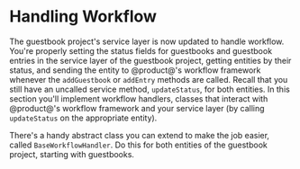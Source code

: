 # Handling Workflow

The guestbook project's service layer is now updated to handle workflow. You're
properly setting the status fields for guestbooks and guestbook entries in the
service layer of the guestbook project, getting entities by their status, and
sending the entity to @product@'s workflow framework whenever the `addGuestbook`
or `addEntry` methods are called. Recall that you still have an uncalled
service method, `updateStatus`, for both entities. In this section you'll
implement workflow handlers, classes that interact with @product@'s workflow
framework and your service layer (by calling `updateStatus` on the appropriate
entity).

There's a handy abstract class you can extend to make the job easier, called
`BaseWorkflowHandler`. Do this for both entities of the guestbook project,
starting with guestbooks.

